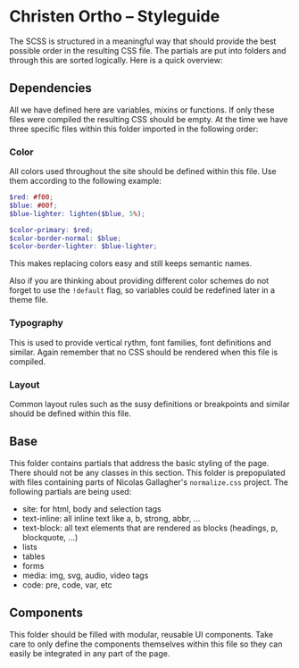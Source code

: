 # Christen Ortho – Styleguide
The SCSS is structured in a meaningful way that should provide the best possible order in the resulting CSS file. The partials are put into folders and through this are sorted logically. Here is a quick overview:
## Dependencies
All we have defined here are variables, mixins or functions. If only these files were compiled the resulting CSS should be empty. At the time we have three specific files within this folder imported in the following order:
### Color
All colors used throughout the site should be defined within this file. Use them according to the following example:

```scss
$red: #f00;
$blue: #00f;
$blue-lighter: lighten($blue, 5%);

$color-primary: $red;
$color-border-normal: $blue;
$color-border-lighter: $blue-lighter;
```

This makes replacing colors easy and still keeps semantic names.

Also if you are thinking about providing different color schemes do not forget to use the `!default` flag, so variables could be redefined later in a theme file.

### Typography
This is used to provide vertical rythm, font families, font definitions and similar. Again remember that no CSS should be rendered when this file is compiled.

### Layout
Common layout rules such as the susy definitions or breakpoints and similar should be defined within this file.

## Base
This folder contains partials that address the basic styling of the page. There should not be any classes in this section. This folder is prepopulated with files containing parts of Nicolas Gallagher's `normalize.css` project. The following partials are being used:

- site: for html, body and selection tags
- text-inline: all inline text like a, b, strong, abbr, ...
- text-block: all text elements that are rendered as blocks (headings, p, blockquote, ...)
- lists
- tables
- forms
- media: img, svg, audio, video tags
- code: pre, code, var, etc

## Components
This folder should be filled with modular, reusable UI components. Take care to only define the components themselves within this file so they can easily be integrated in any part of the page.
